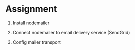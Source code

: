 # Assignment

1. Install nodemailer

2. Connect nodemailer to email delivery service (SendGrid)

3. Config mailer transport
